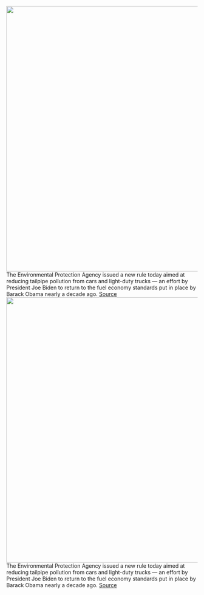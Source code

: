 <img src='https://cdn.vox-cdn.com/thumbor/K390m--7CnA51lg6RiWbp8ljtdo=/0x0:3501x2336/1200x800/filters:focal(1471x888:2031x1448)/cdn.vox-cdn.com/uploads/chorus_image/image/70297559/78713689.0.jpg' width='700px' /><br/>
The Environmental Protection Agency issued a new rule today aimed at reducing tailpipe pollution from cars and light-duty trucks — an effort by President Joe Biden to return to the fuel economy standards put in place by Barack Obama nearly a decade ago.
<a href='https://www.theverge.com/2021/12/20/22846556/epa-rule-tailpipe-carbon-emissions-biden'> Source <a/><img src='https://cdn.vox-cdn.com/thumbor/K390m--7CnA51lg6RiWbp8ljtdo=/0x0:3501x2336/1200x800/filters:focal(1471x888:2031x1448)/cdn.vox-cdn.com/uploads/chorus_image/image/70297559/78713689.0.jpg' width='700px' /><br/>
The Environmental Protection Agency issued a new rule today aimed at reducing tailpipe pollution from cars and light-duty trucks — an effort by President Joe Biden to return to the fuel economy standards put in place by Barack Obama nearly a decade ago.
<a href='https://www.theverge.com/2021/12/20/22846556/epa-rule-tailpipe-carbon-emissions-biden'> Source <a/>